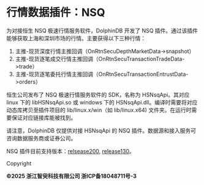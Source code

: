 # 行情数据插件：NSQ

为对接恒生 NSQ 极速行情服务软件，DolphinDB 开发了 NSQ 插件。通过该插件能够获取上海和深圳市场的行情。主要获得以下三种行情：

1. 主推-现货深度行情主推回调（OnRtnSecuDepthMarketData->snapshot）
2. 主推-现货逐笔成交行情主推回调（OnRtnSecuTransactionTradeData->trade）
3. 主推-现货逐笔委托行情主推回调（OnRtnSecuTransactionEntrustData->orders）

恒生公司发布了 NSQ 极速行情服务软件的 SDK，名称为 HSNsqApi。其对应 linux 下的 libHSNsqApi.so 或 windows 下的
HSNsqApi.dll。编译时需要将对应动态库拷贝至插件项目的 lib/linux.x/win（如 lib/linux.x64)
文件夹。在运行时需要保证对应链接库能被找到。

请注意，DolphinDB 仅提供对接 HSNsqApi 的 NSQ 插件。数据源和接入服务可咨询数据服务商或证券公司。

NSQ 插件目前支持版本：[relsease200](https://gitee.com/link?target=https%3A%2F%2Fgithub.com%2Fdolphindb%2FDolphinDBPlugin%2Fblob%2Frelease200%2Fnsq%2FREADME.md), [release130](https://gitee.com/link?target=https%3A%2F%2Fgithub.com%2Fdolphindb%2FDolphinDBPlugin%2Fblob%2Frelease130%2Fnsq%2FREADME.md)。

Copyright

**©2025 浙江智臾科技有限公司 浙ICP备18048711号-3**
